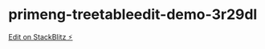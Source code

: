 # primeng-treetableedit-demo-3r29dl

[Edit on StackBlitz ⚡️](https://stackblitz.com/edit/primeng-treetableedit-demo-3r29dl)
